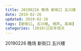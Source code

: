 ```yaml
---
title: 20190226 晚场 新街口 五兴楼
date: 2019-02-26
updated: 2019-02-26
tags: [新街口, 五兴楼, 相声, 高峰]
categories: (2019)己亥年场次
---
```

20190226 晚场 新街口 五兴楼



